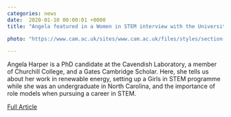 ```yaml
---                                                                                                                                                                                      
categories: news                                                                                                                                                                 
date:  2020-01-10 00:00:01 +0000                                                                                                                                                        
title: "Angela featured in a Women in STEM interview with the University of Cambridge"

photo: "https://www.cam.ac.uk/sites/www.cam.ac.uk/files/styles/section-landing-page-250x250/public/news/research/news/crop_168.jpg?itok=knYm8DY4"

---            
```


Angela Harper is a PhD candidate at the Cavendish Laboratory, a member of Churchill College, and a Gates Cambridge Scholar. Here, she tells us about her work in renewable energy, setting up a Girls in STEM programme while she was an undergraduate in North Carolina, and the importance of role models when pursuing a career in STEM. 

[Full Article](https://www.cam.ac.uk/research/news/women-in-stem-angela-harper)
